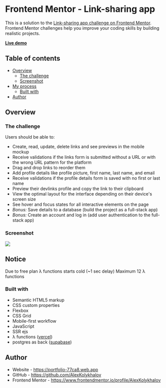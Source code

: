 # Frontend Mentor - Link-sharing app

This is a solution to the [Link-sharing app challenge on Frontend Mentor](https://www.frontendmentor.io/challenges/linksharing-app-Fbt7yweGsT). Frontend Mentor challenges help you improve your coding skills by building realistic projects.

[__Live demo__](https://linksharing-appssr.vercel.app)

## Table of contents

- [Overview](#overview)
  - [The challenge](#the-challenge)
  - [Screenshot](#screenshot)
- [My process](#my-process)
  - [Built with](#built-with)
- [Author](#author)

## Overview

### The challenge

Users should be able to:

- Create, read, update, delete links and see previews in the mobile mockup
- Receive validations if the links form is submitted without a URL or with the wrong URL pattern for the platform
- Drag and drop links to reorder them
- Add profile details like profile picture, first name, last name, and email
- Receive validations if the profile details form is saved with no first or last name
- Preview their devlinks profile and copy the link to their clipboard
- View the optimal layout for the interface depending on their device's screen size
- See hover and focus states for all interactive elements on the page
- *Bonus:* Save details to a database (build the project as a full-stack app)
- *Bonus:* Create an account and log in (add user authentication to the full-stack app)

### Screenshot

![](./public/images/design/mobile-prev.webp)

## Notice

Due to free plan λ functions starts cold (~1 sec delay)
Maximum 12 λ functions

### Built with

- Semantic HTML5 markup
- CSS custom properties
- Flexbox
- CSS Grid
- Mobile-first workflow
- JavaScript
- SSR ejs
- λ functions ([vercel](https://vercel.com/))
- postgres as back ([supabase](https://supabase.com/))

## Author

- Website - https://portfolio-77ca8.web.app
- GitHub - https://github.com/AlexKolykhalov
- Frontend Mentor - https://www.frontendmentor.io/profile/AlexKolykhalov